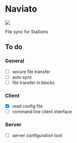 # Naviato
![](https://raw.githubusercontent.com/omisys/new_aviato/master/naviato.png)

File sync for Stallions

## To do
### General
- [ ] secure file transfer
- [ ] auto sync
- [ ] file transfer in blocks

### Client
- [x] read config file
- [ ] command line client interface

### Server
- [ ] server configuration tool
